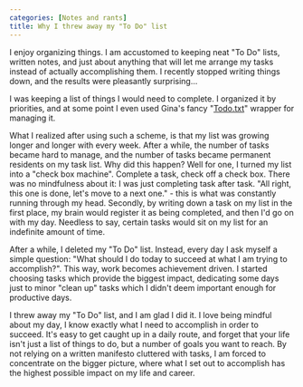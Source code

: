 ```yaml
---
categories: [Notes and rants]
title: Why I threw away my "To Do" list
---
```


I enjoy organizing things. I am accustomed to keeping neat "To Do" lists, written notes, and just about anything that will let me arrange my tasks instead of actually accomplishing them. I recently stopped writing things down, and the results were pleasantly surprising...

I was keeping a list of things I would need to complete. I organized it by priorities, and at some point I even used Gina's fancy "[Todo.txt](http://todotxt.com)" wrapper for managing it.

What I realized after using such a scheme, is that my list was growing longer and longer with every week. After a while, the number of tasks became hard to manage, and the number of tasks became permanent residents on my task list. Why did this happen? Well for one, I turned my list into a "check box machine". Complete a task, check off a check box. There was no mindfulness about it: I was just completing task after task. "All right, this one is done, let's move to a next one." - this is what was constantly running through my head. Secondly, by writing down a task on my list in the first place, my brain would register it as being completed, and then I'd go on with my day. Needless to say, certain tasks would sit on my list for an indefinite amount of time.

After a while, I deleted my "To Do" list. Instead, every day I ask myself a simple question: "What should I do today to succeed at what I am trying to accomplish?". This way, work becomes achievement driven. I started choosing tasks which provide the biggest impact, dedicating some days just to minor "clean up" tasks which I didn't deem important enough for productive days.

I threw away my "To Do" list, and I am glad I did it. I love being mindful about my day, I know exactly what I need to accomplish in order to succeed. It's easy to get caught up in a daily route, and forget that your life isn't just a list of things to do, but a number of goals you want to reach. By not relying on a written manifesto cluttered with tasks, I am forced to concentrate on the bigger picture, where what I set out to accomplish has the highest possible impact on my life and career.
